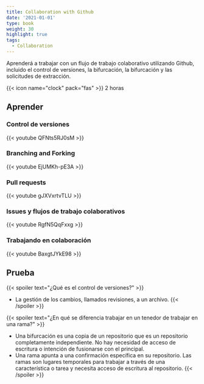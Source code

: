 ```yaml
---
title: Collaboration with Github
date: '2021-01-01'
type: book
weight: 30
highlight: true
tags:
  - Collaboration
---
```


Aprenderá a trabajar con un flujo de trabajo colaborativo utilizando Github, incluido el control de versiones, la bifurcación, la bifurcación y las solicitudes de extracción.

<!--more-->

{{< icon name="clock" pack="fas" >}} 2 horas

## Aprender

### Control de versiones
{{< youtube QFNts5RJ0sM >}}

### Branching and Forking
{{< youtube EjUMKh-pE3A >}}

### Pull requests 
{{< youtube gJXVxrtvTLU >}}

### Issues y flujos de trabajo colaborativos
{{< youtube RgfN5QqFxxg >}}

### Trabajando en colaboración
{{< youtube BaxgtJYkE98 >}}

## Prueba

{{< spoiler text="¿Qué es el control de versiones?" >}}
* La gestión de los cambios, llamados revisiones, a un archivo.
{{< /spoiler >}}

{{< spoiler text="¿En qué se diferencia trabajar en un tenedor de trabajar en una rama?" >}}
* Una bifurcación es una copia de un repositorio que es un repositorio completamente independiente. No hay necesidad de acceso de escritura o intención de fusionarse con el principal.
* Una rama apunta a una confirmación específica en su repositorio. Las ramas son lugares temporales para trabajar a través de una característica o tarea y necesita acceso de escritura al repositorio.
{{< /spoiler >}}

